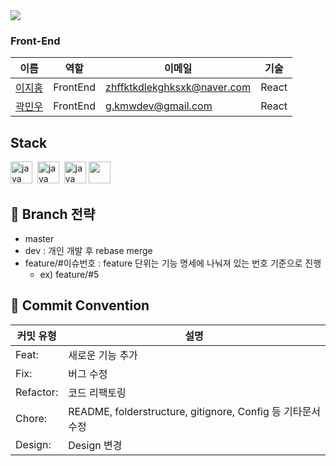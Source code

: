 <div><img src="https://capsule-render.vercel.app/api?type=rounded&height=300&color=gradient&text=BankCalculator&fontAlign=50&fontAlignY=42&section=header&textBg=false&fontColor=000000&fontSize=60&animation=scaleIn&reversal=true"/></div>

### Front-End
|이름|역할|이메일|기술
|----|---|---|---|
|[이지홍](https://github.com/lee-ji-hong)|FrontEnd|zhffktkdlekghksxk@naver.com|React|
|[곽민우](https://github.com/kmwdevelop)|FrontEnd|g.kmwdev@gmail.com|React|

## Stack

<div>
    <!-- Frontend Language 추가 -->
    <img src="https://img.shields.io/badge/React-20232A?style=for-the-badge&logo=react&logoColor=61DAFB" height=35 alt="java logo" />&nbsp;
    <img src="https://img.shields.io/badge/JavaScript-F7DF1E?style=for-the-badge&logo=javascript&logoColor=black" height=35 alt="java logo" />&nbsp;
    <img src="https://img.shields.io/badge/TypeScript-007ACC?style=for-the-badge&logo=typescript&logoColor=white" height=35 alt="java logo" />
    <!-- devops 추가 -->
    <img src="https://img.shields.io/badge/Firebase-FFCA28?style=for-the-badge&logo=firebase&logoColor=black" height=35 />
</div>


## 🍎 Branch 전략

- master
- dev : 개인 개발 후 rebase merge
- feature/#이슈번호 : feature 단위는 기능 명세에 나눠져 있는 번호 기준으로 진행
    - ex) feature/#5

 ## 🎯 Commit Convention

| 커밋 유형 | 설명 |
| --- | --- |
| Feat: | 새로운 기능 추가 |
| Fix: | 버그 수정 |
| Refactor: | 코드 리팩토링 |
| Chore: | README, folderstructure, gitignore, Config 등 기타문서 수정 |
| Design: | Design 변경 |

